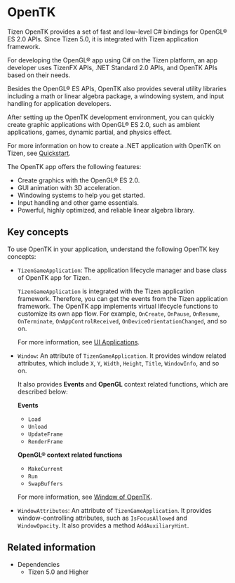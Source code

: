 
# OpenTK

Tizen OpenTK provides a set of fast and low-level C# bindings for OpenGL&reg; ES 2.0 APIs. Since Tizen 5.0, it is integrated with Tizen application framework.

For developing the OpenGL&reg; app using C# on the Tizen platform, an app developer uses TizenFX APIs, .NET Standard 2.0 APIs, and OpenTK APIs based on their needs.

Besides the OpenGL&reg; ES APIs, OpenTK also provides several utility libraries including a math or linear algebra package, a windowing system, and input handling for application developers.

After setting up the OpenTK development environment, you can quickly create graphic applications with OpenGL&reg; ES 2.0, such as ambient applications, games, dynamic partial, and physics effect.

For more information on how to create a .NET application with OpenTK on Tizen, see [Quickstart](quickstart.md).

The OpenTK app offers the following features:

-   Create graphics with the OpenGL&reg; ES 2.0.
-   GUI animation with 3D acceleration.
-   Windowing systems to help you get started.
-   Input handling and other game essentials.
-   Powerful, highly optimized, and reliable linear algebra library.


## Key concepts

To use OpenTK in your application, understand the following OpenTK key concepts:

-   `TizenGameApplication`: The application lifecycle manager and base class of OpenTK app for Tizen.

    `TizenGameApplication` is integrated with the Tizen application framework. Therefore, you can get the events from the Tizen application framework. The OpenTK app implements virtual lifecycle functions to customize its own app flow.  For example, `OnCreate`, `OnPause`, `OnResume`, `OnTerminate`, `OnAppControlReceived`, `OnDeviceOrientationChanged`, and so on.

    For more information, see [UI Applications](../../applications/uiapplication/ui-app.md).

-   `Window`: An attribute of `TizenGameApplication`. It provides window related attributes, which include `X`, `Y`, `Width`, `Height`, `Title`, `WindowInfo`, and so on.

    It also provides **Events** and **OpenGL** context related functions, which are described below:

    **Events**

    -   `Load`
    -   `Unload`
    -   `UpdateFrame`
    -   `RenderFrame`

    **OpenGL&reg; context related functions**

    -   `MakeCurrent`
    -   `Run`
    -   `SwapBuffers`

    For more information, see [Window of OpenTK](window-of-opentk.md).

-   `WindowAttributes`: An attribute of `TizenGameApplication`.  It provides window-controlling attributes, such as `IsFocusAllowed` and `WindowOpacity`. It also provides a method `AddAuxiliaryHint`.

## Related information
- Dependencies
  -   Tizen 5.0 and Higher
